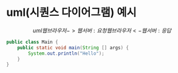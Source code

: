 # uml(시퀀스 다이어그램) 예시
$$uml
웹브라우저 -> 웹서버 : 요청
웹브라우저 <- 웹서버 : 응답
$$

```java
public class Main {
    public static void main(String [] args) {
        System.out.println("Hello");
    }
}
```